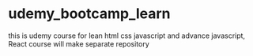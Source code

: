 # udemy_bootcamp_learn
this is udemy course for lean html css javascript and advance javascript, React course will make separate repository
